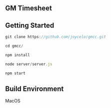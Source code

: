 ## GM Timesheet

## Getting Started

```javascript 
git clone https://github.com/joycelo/gmcc.git

cd gmcc/

npm install

node server/server.js

npm start
```

## Build Environment

MacOS

